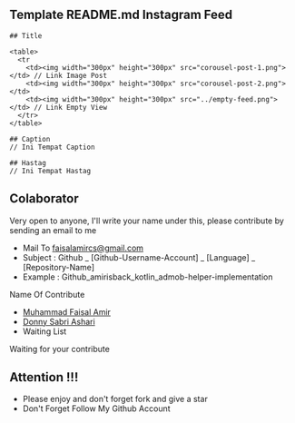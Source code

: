 ## Template README.md Instagram Feed

    ## Title

    <table>
      <tr
        <td><img width="300px" height="300px" src="corousel-post-1.png"></td> // Link Image Post
        <td><img width="300px" height="300px" src="corousel-post-2.png"></td>
        <td><img width="300px" height="300px" src="../empty-feed.png"></td> // Link Empty View
      </tr>
    </table>

    ## Caption
    // Ini Tempat Caption

    ## Hastag
    // Ini Tempat Hastag
    
## Colaborator
Very open to anyone, I'll write your name under this, please contribute by sending an email to me

- Mail To faisalamircs@gmail.com
- Subject : Github _ [Github-Username-Account] _ [Language] _ [Repository-Name]
- Example : Github_amirisback_kotlin_admob-helper-implementation

Name Of Contribute
- [Muhammad Faisal Amir](https://github.com/amirisback)
- [Donny Sabri Ashari](https://github.com/donnysashari)
- Waiting List

Waiting for your contribute

## Attention !!!
- Please enjoy and don't forget fork and give a star
- Don't Forget Follow My Github Account

